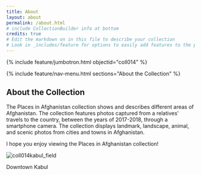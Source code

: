 ```yaml
---
title: About
layout: about
permalink: /about.html
# include CollectionBuilder info at bottom
credits: true
# Edit the markdown on in this file to describe your collection
# Look in _includes/feature for options to easily add features to the page
---
```


{% include feature/jumbotron.html objectid="coll014" %}

{% include feature/nav-menu.html sections="About the Collection" %}

## About the Collection

The Places in Afghanistan collection shows and describes different areas of Afghanistan. The collection features photos captured from a relatives' travels to the country, between the years of 2017-2018, through a smartphone camera. The collection displays landmark, landscape, animal, and scenic photos from cities and towns in Afghanistan. 

I hope you enjoy viewing the Places in Afghanistan collection!

![coll014kabul_field](https://user-images.githubusercontent.com/102884559/163736020-defdd5f9-2663-410b-91e4-2b0bdaff4075.jpg)

Downtown Kabul
